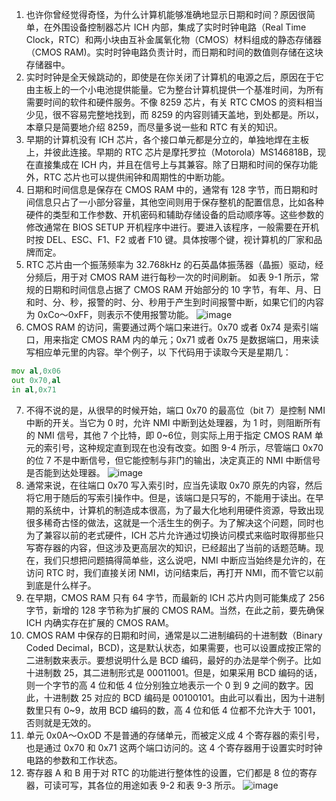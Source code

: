 1. 也许你曾经觉得奇怪，为什么计算机能够准确地显示日期和时间？原因很简单，在外围设备控制器芯片 ICH 内部，集成了实时时钟电路（Real Time Clock，RTC）和两小块由互补金属氧化物（CMOS）材料组成的静态存储器（CMOS RAM)。实时时钟电路负责计时，而日期和时间的数值则存储在这块存储器中。
2. 实时时钟是全天候跳动的，即使是在你关闭了计算机的电源之后，原因在于它由主板上的一个小电池提供能量。它为整台计算机提供一个基准时间，为所有需要时间的软件和硬件服务。不像 8259 芯片，有关 RTC CMOS 的资料相当少见，很不容易完整地找到，而 8259 的内容则铺天盖地，到处都是。所以，本章只是简要地介绍 8259，而尽量多说一些和 RTC 有关的知识。
3. 早期的计算机没有 ICH 芯片，各个接口单元都是分立的，单独地焊在主板上，并彼此连接。早期的 RTC 芯片是摩托罗拉（Motorola）MS146818B，现在直接集成在 ICH 内，并且在信号上与其兼容。除了日期和时间的保存功能外，RTC 芯片也可以提供闹钟和周期性的中断功能。
4. 日期和时间信息是保存在 CMOS RAM 中的，通常有 128 字节，而日期和时间信息只占了一小部分容量，其他空间则用于保存整机的配置信息，比如各种硬件的类型和工作参数、开机密码和辅助存储设备的启动顺序等。这些参数的修改通常在 BIOS SETUP 开机程序中进行。要进入该程序，一般需要在开机时按 DEL、ESC、F1、F2 或者 F10 键。具体按哪个键，视计算机的厂家和品牌而定。
5. RTC 芯片由一个振荡频率为 32.768kHz 的石英晶体振荡器（晶振）驱动，经分频后，用于对 CMOS RAM 进行每秒一次的时间刷新。
如表 9-1 所示，常规的日期和时间信息占据了 CMOS RAM 开始部分的 10 字节，有年、月、日和时、分、秒，报警的时、分、秒用于产生到时间报警中断，如果它们的内容为 0xCo～0xFF，则表示不使用报警功能。
![image](https://user-images.githubusercontent.com/32811372/207762581-b1a84af9-4b7b-43cc-b897-8d85ca0e3a06.png)
6. CMOS RAM 的访问，需要通过两个端口来进行。0x70 或者 0x74 是索引端口，用来指定 CMOS RAM 内的单元；0x71 或者 0x75 是数据端口，用来读写相应单元里的内容。举个例子，以
下代码用于读取今天是星期几：
``` asm
mov al,0x06
out 0x70,al
in al,0x71
```
7. 不得不说的是，从很早的时候开始，端口 0x70 的最高位（bit 7）是控制 NMI 中断的开关。当它为 0 时，允许 NMI 中断到达处理器，为 1 时，则阻断所有的 NMI 信号，其他 7 个比特，即 0~6位，则实际上用于指定 CMOS RAM 单元的索引号，这种规定直到现在也没有改变。如图 9-4 所示，尽管端口 0x70 的位 7 不是中断信号，但它能控制与非门的输出，决定真正的 NMI 中断信号是否能到达处理器。
![image](https://user-images.githubusercontent.com/32811372/207763410-4ca8f88a-fd6e-4ff5-8d94-5c37190365c7.png)
8. 通常来说，在往端口 0x70 写入索引时，应当先读取 0x70 原先的内容，然后将它用于随后的写索引操作中。但是，该端口是只写的，不能用于读出。在早期的系统中，计算机的制造成本很高，为了最大化地利用硬件资源，导致出现很多稀奇古怪的做法，这就是一个活生生的例子。为了解决这个问题，同时也为了兼容以前的老式硬件，ICH 芯片允许通过切换访问模式来临时取得那些只写寄存器的内容，但这涉及更高层次的知识，已经超出了当前的话题范畴。现在，我们只想把问题搞得简单些，这么说吧，NMI 中断应当始终是允许的，在访问 RTC 时，我们直接关闭 NMI，访问结束后，再打开 NMI，而不管它以前到底是什么样子。
9. 在早期，CMOS RAM 只有 64 字节，而最新的 ICH 芯片内则可能集成了 256 字节，新增的 128 字节称为扩展的 CMOS RAM。当然，在此之前，要先确保 ICH 内确实存在扩展的 CMOS RAM。
10. CMOS RAM 中保存的日期和时间，通常是以二进制编码的十进制数（Binary Coded Decimal，BCD)，这是默认状态，如果需要，也可以设置成按正常的二进制数来表示。要想说明什么是 BCD 编码，最好的办法是举个例子。比如十进制数 25，其二进制形式是 00011001。但是，如果采用 BCD 编码的话，则一个字节的高 4 位和低 4 位分别独立地表示一个 0 到 9 之间的数字。因此，十进制数 25 对应的 BCD 编码是 00100101。由此可以看出，因为十进制数里只有 0~9，故用 BCD 编码的数，高 4 位和低 4 位都不允许大于 1001，否则就是无效的。
11. 单元 0x0A～OxOD 不是普通的存储单元，而被定义成 4 个寄存器的索引号，也是通过 0x70 和 0x71 这两个端口访问的。这 4 个寄存器用于设置实时时钟电路的参数和工作状态。
12. 寄存器 A 和 B 用于对 RTC 的功能进行整体性的设置，它们都是 8 位的寄存器，可读可写，其各位的用途如表 9-2 和表 9-3 所示。
![image](https://user-images.githubusercontent.com/32811372/207764031-5f177f0a-f34c-44e1-81c2-aa22aad26b39.png)
